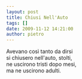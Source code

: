 ```yaml
---
layout: post
title: Chiusi Nell'Auto
tags: []
date: 2009-11-12 14:21:00
author: pietro
---
```

Avevano così tanto da dirsi<br/>si chiusero nell'auto, stolti,<br/>ne uscirono tristi dopo mesi,<br/>ma ne uscirono adulti.
